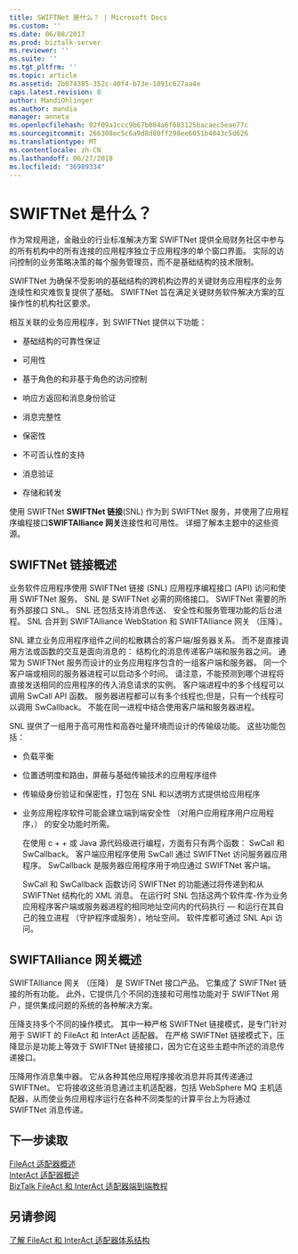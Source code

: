 ```yaml
---
title: SWIFTNet 是什么？ | Microsoft Docs
ms.custom: ''
ms.date: 06/08/2017
ms.prod: biztalk-server
ms.reviewer: ''
ms.suite: ''
ms.tgt_pltfrm: ''
ms.topic: article
ms.assetid: 2b074385-352c-40f4-b73e-1891c627aa4e
caps.latest.revision: 8
author: MandiOhlinger
ms.author: mandia
manager: anneta
ms.openlocfilehash: 02f09a1ccc9b67b084a6f683125bacaec5eae77c
ms.sourcegitcommit: 266308ec5c6a9d8d80ff298ee6051b4843c5d626
ms.translationtype: MT
ms.contentlocale: zh-CN
ms.lasthandoff: 06/27/2018
ms.locfileid: "36989334"
---
```

# <a name="what-is-swiftnet"></a>SWIFTNet 是什么？
作为常规用途，金融业的行业标准解决方案 SWIFTNet 提供全局财务社区中参与的所有机构中的所有连接的应用程序独立于应用程序的单个窗口界面。 实际的访问控制的业务策略决策的每个服务管理员，而不是基础结构的技术限制。  
  
 SWIFTNet 为确保不受影响的基础结构的跨机构边界的关键财务应用程序的业务连续性和灾难恢复提供了基础。 SWIFTNet 旨在满足关键财务软件解决方案的互操作性的机构社区要求。  
  
 相互关联的业务应用程序，到 SWIFTNet 提供以下功能：  
  
-   基础结构的可靠性保证  
  
-   可用性  
  
-   基于角色的和非基于角色的访问控制  
  
-   响应方返回和消息身份验证  
  
-   消息完整性  
  
-   保密性  
  
-   不可否认性的支持  
  
-   消息验证  
  
-   存储和转发  

使用 SWIFTNet **SWIFTNet 链接**(SNL) 作为到 SWIFTNet 服务，并使用了应用程序编程接口**SWIFTAlliance 网关**连接性和可用性。 详细了解本主题中的这些资源。

## <a name="swiftnet-link-overview"></a>SWIFTNet 链接概述

业务软件应用程序使用 SWIFTNet 链接 (SNL) 应用程序编程接口 (API) 访问和使用 SWIFTNet 服务。 SNL 是 SWIFTNet 必需的网络接口。 SWIFTNet 需要的所有外部接口 SNL。 SNL 还包括支持消息传送、 安全性和服务管理功能的后台进程。 SNL 合并到 SWIFTAlliance WebStation 和 SWIFTAlliance 网关 （压降）。  
  
 SNL 建立业务应用程序组件之间的松散耦合的客户端/服务器关系。 而不是直接调用方法或函数的交互是面向消息的： 结构化的消息传递客户端和服务器之间。 通常为 SWIFTNet 服务而设计的业务应用程序包含的一组客户端和服务器。 同一个客户端或相同的服务器进程可以启动多个时间。 请注意，不能预测到哪个进程将直接发送相同的应用程序的传入消息请求的实例。 客户端进程中的多个线程可以调用 SwCall API 函数。 服务器进程都可以有多个线程也;但是，只有一个线程可以调用 SwCallback。 不能在同一进程中结合使用客户端和服务器进程。  
  
 SNL 提供了一组用于高可用性和高吞吐量环境而设计的传输级功能。 这些功能包括：  
  
- 负载平衡  
  
- 位置透明度和路由，屏蔽与基础传输技术的应用程序组件  
  
- 传输级身份验证和保密性，打包在 SNL 和以透明方式提供给应用程序  
  
- 业务应用程序软件可能会建立端到端安全性 （对用户应用程序用户应用程序，） 的安全功能时所需。  
  
  在使用 c + + 或 Java 源代码级进行编程，方面有只有两个函数： SwCall 和 SwCallback。 客户端应用程序使用 SwCall 通过 SWIFTNet 访问服务器应用程序。 SwCallback 是服务器应用程序用于响应通过 SWIFTNet 客户端。  
  
  SwCall 和 SwCallback 函数访问 SWIFTNet 的功能通过将传递到和从 SWIFTNet 结构化的 XML 消息。 在运行时 SNL 包括这两个软件库-作为业务应用程序客户端或服务器进程的相同地址空间内的代码执行 — 和运行在其自己的独立进程 （守护程序或服务），地址空间。 软件库都可通过 SNL Api 访问。  

## <a name="swiftalliance-gateway-overview"></a>SWIFTAlliance 网关概述
  
SWIFTAlliance 网关 （压降） 是 SWIFTNet 接口产品。 它集成了 SWIFTNet 链接的所有功能。 此外，它提供几个不同的连接和可用性功能对于 SWIFTNet 用户，提供集成问题的系统的各种解决方案。  
  
 压降支持多个不同的操作模式。 其中一种严格 SWIFTNet 链接模式，是专门针对用于 SWIFT 的 FileAct 和 InterAct 适配器。 在严格 SWIFTNet 链接模式下，压降显示是功能上等效于 SWIFTNet 链接接口，因为它在这些主题中所述的消息传递接口。  
  
 压降用作消息集中器。 它从各种其他应用程序接收消息并将其传递通过 SWIFTNet。 它将接收这些消息通过主机适配器，包括 WebSphere MQ 主机适配器，从而使业务应用程序运行在各种不同类型的计算平台上为将通过 SWIFTNet 消息传递。  
 
 ## <a name="next-reading"></a>下一步读取
 
 [FileAct 适配器概述](../../adapters-and-accelerators/fileact-interact/what-is-the-fileact-adapter.md)  
 [InterAct 适配器概述](../../adapters-and-accelerators/fileact-interact/what-is-the-interact-adapter.md)  
 [BizTalk FileAct 和 InterAct 适配器端到端教程](../../adapters-and-accelerators/fileact-interact/biztalk-fileact-and-interact-adapters-end-to-end-tutorial.md)
 
 ## <a name="see-also"></a>另请参阅
 [了解 FileAct 和 InterAct 适配器体系结构](../../adapters-and-accelerators/fileact-interact/understanding-fileact-and-interact-adapter-architecture.md)